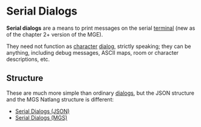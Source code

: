 # Serial Dialogs

**Serial dialogs** are a means to print messages on the serial [terminal](../hardware/terminal) (new as of the chapter 2+ version of the MGE).

They need not function as [character](../entities) [dialog](../dialogs), strictly speaking; they can be anything, including debug messages, ASCII maps, room or character descriptions, etc.

## Structure

These are much more simple than ordinary [dialogs](../dialogs), but the JSON structure and the MGS Natlang structure is different:

- [Serial Dialogs (JSON)](../dialogs/serial_dialogs_json)
- [Serial Dialogs (MGS)](../mgs/serial_dialogs_mgs)
